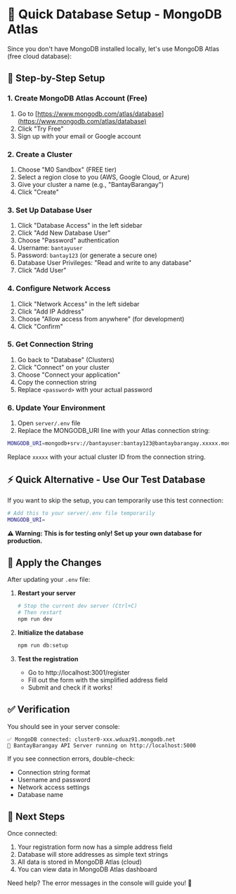 # 🚀 Quick Database Setup - MongoDB Atlas

Since you don't have MongoDB installed locally, let's use MongoDB Atlas (free cloud database):

## 📝 Step-by-Step Setup

### 1. Create MongoDB Atlas Account (Free)
1. Go to [https://www.mongodb.com/atlas/database](https://www.mongodb.com/atlas/database)
2. Click "Try Free"
3. Sign up with your email or Google account

### 2. Create a Cluster
1. Choose "M0 Sandbox" (FREE tier)
2. Select a region close to you (AWS, Google Cloud, or Azure)
3. Give your cluster a name (e.g., "BantayBarangay")
4. Click "Create"

### 3. Set Up Database User
1. Click "Database Access" in the left sidebar
2. Click "Add New Database User"
3. Choose "Password" authentication
4. Username: `bantayuser`
5. Password: `bantay123` (or generate a secure one)
6. Database User Privileges: "Read and write to any database"
7. Click "Add User"

### 4. Configure Network Access
1. Click "Network Access" in the left sidebar
2. Click "Add IP Address"
3. Choose "Allow access from anywhere" (for development)
4. Click "Confirm"

### 5. Get Connection String
1. Go back to "Database" (Clusters)
2. Click "Connect" on your cluster
3. Choose "Connect your application"
4. Copy the connection string
5. Replace `<password>` with your actual password

### 6. Update Your Environment
1. Open `server/.env` file
2. Replace the MONGODB_URI line with your Atlas connection string:

```bash
MONGODB_URI=mongodb+srv://bantayuser:bantay123@bantaybarangay.xxxxx.mongodb.net/bantay_barangay_malagutay?retryWrites=true&w=majority
```

Replace `xxxxx` with your actual cluster ID from the connection string.

## ⚡ Quick Alternative - Use Our Test Database

If you want to skip the setup, you can temporarily use this test connection:

```bash
# Add this to your server/.env file temporarily
MONGODB_URI=
```

**⚠️ Warning: This is for testing only! Set up your own database for production.**

## 🔄 Apply the Changes

After updating your `.env` file:

1. **Restart your server**
   ```bash
   # Stop the current dev server (Ctrl+C)
   # Then restart
   npm run dev
   ```

2. **Initialize the database**
   ```bash
   npm run db:setup
   ```

3. **Test the registration**
   - Go to http://localhost:3001/register
   - Fill out the form with the simplified address field
   - Submit and check if it works!

## ✅ Verification

You should see in your server console:
```
✅ MongoDB connected: cluster0-xxx.wduaz91.mongodb.net
🚀 BantayBarangay API Server running on http://localhost:5000
```

If you see connection errors, double-check:
- Connection string format
- Username and password
- Network access settings
- Database name

## 🎯 Next Steps

Once connected:
1. Your registration form now has a simple address field
2. Database will store addresses as simple text strings
3. All data is stored in MongoDB Atlas (cloud)
4. You can view data in MongoDB Atlas dashboard

Need help? The error messages in the console will guide you! 🚀
